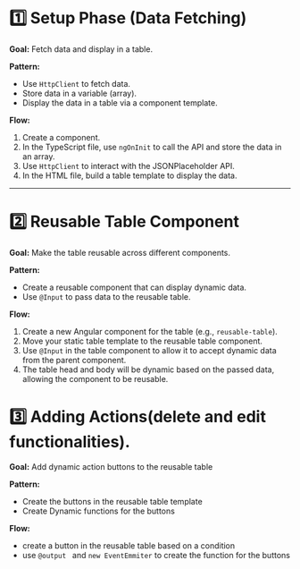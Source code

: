 # 1️⃣ Setup Phase (Data Fetching)

**Goal:** Fetch data and display in a table.

**Pattern:**

- Use `HttpClient` to fetch data.
- Store data in a variable (array).
- Display the data in a table via a component template.

**Flow:**

1. Create a component.
2. In the TypeScript file, use `ngOnInit` to call the API and store the data in an array.
3. Use `HttpClient` to interact with the JSONPlaceholder API.
4. In the HTML file, build a table template to display the data.

---

# 2️⃣ Reusable Table Component

**Goal:** Make the table reusable across different components.

**Pattern:**

- Create a reusable component that can display dynamic data.
- Use `@Input` to pass data to the reusable table.

**Flow:**

1. Create a new Angular component for the table (e.g., `reusable-table`).
2. Move your static table template to the reusable table component.
3. Use `@Input` in the table component to allow it to accept dynamic data from the parent component.
4. The table head and body will be dynamic based on the passed data, allowing the component to be reusable.

# 3️⃣ Adding Actions(delete and edit functionalities).

**Goal:**  Add dynamic action buttons to the reusable table

**Pattern:**
- Create the buttons in the reusable table template
- Create Dynamic functions for the buttons

**Flow:**
- create a button in the reusable table based on a condition
- use `@output ` and `new EventEmmiter` to create the function for the buttons

